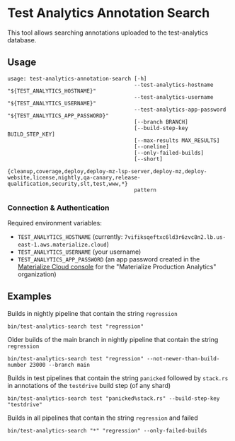 # Test Analytics Annotation Search

This tool allows searching annotations uploaded to the test-analytics database.

## Usage
```
usage: test-analytics-annotation-search [-h]
                                        --test-analytics-hostname "${TEST_ANALYTICS_HOSTNAME}"
                                        --test-analytics-username "${TEST_ANALYTICS_USERNAME}"
                                        --test-analytics-app-password "${TEST_ANALYTICS_APP_PASSWORD}"
                                        [--branch BRANCH]
                                        [--build-step-key BUILD_STEP_KEY]
                                        [--max-results MAX_RESULTS]
                                        [--oneline]
                                        [--only-failed-builds]
                                        [--short]
                                        {cleanup,coverage,deploy,deploy-mz-lsp-server,deploy-mz,deploy-website,license,nightly,qa-canary,release-qualification,security,slt,test,www,*}
                                        pattern
```

### Connection & Authentication

Required environment variables:
* `TEST_ANALYTICS_HOSTNAME` (currently: `7vifiksqeftxc6ld3r6zvc8n2.lb.us-east-1.aws.materialize.cloud`)
* `TEST_ANALYTICS_USERNAME` (your username)
* `TEST_ANALYTICS_APP_PASSWORD` (an app password created in the
 [Materialize Cloud console](https://console.materialize.com/access) for the "Materialize Production Analytics" organization)

## Examples

Builds in nightly pipeline that contain the string `regression`

```
bin/test-analytics-search test "regression"
```

Older builds of the main branch in nightly pipeline that contain the string `regression`

```
bin/test-analytics-search test "regression" --not-newer-than-build-number 23000 --branch main
```

Builds in test pipelines that contain the string `panicked` followed by `stack.rs` in annotations of the `testdrive` build step (of any shard)
```
bin/test-analytics-search test "panicked%stack.rs" --build-step-key "testdrive"
```

Builds in all pipelines that contain the string `regression` and failed
```
bin/test-analytics-search "*" "regression" --only-failed-builds
```

